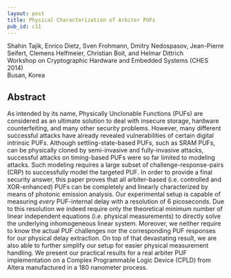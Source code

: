 ```yaml
---
layout: post
title: Physical Characterization of Arbiter PUFs
pub_id: c11
---
```


Shahin Tajik, Enrico Dietz, Sven Frohmann, Dmitry Nedospasov, Jean-Pierre Seifert, Clemens Helfmeier, Christian Boit, and Helmar Dittrich  
Workshop on Cryptographic Hardware and Embedded Systems (CHES 2014)  
Busan, Korea


## Abstract

As intended by its name, Physically Unclonable Functions (PUFs) are considered as an ultimate solution to deal with insecure storage, hardware counterfeiting, and many other security problems.
However, many different successful attacks have already revealed vulnerabilities of certain digital intrinsic PUFs.
Although settling-state-based PUFs, such as SRAM PUFs, can be physically cloned by semi-invasive and fully-invasive attacks, successful attacks on timing-based PUFs were so far limited to modeling attacks.
Such modeling requires a large subset of challenge-response-pairs (CRP) to successfully model the targeted PUF.
In order to provide a final security answer, this paper proves that all arbiter-based (i.e. controlled and XOR-enhanced) PUFs can be completely and linearly characterized by means of photonic emission analysis.
Our experimental setup is capable of measuring *every* PUF-internal delay with a resolution of 6 picoseconds.
Due to this resolution we indeed require only the theoretical minimum number of linear independent equations (i.e. physical measurements) to directly solve the  underlying inhomogeneous linear system.
Moreover, we neither require to know the actual PUF challenges nor the corresponding PUF responses for our physical delay extraction.
On top of that devastating result, we are also able to further simplify our setup for easier physical measurement handling.
We present our practical results for a real arbiter PUF implementation on a Complex Programmable Logic Device (CPLD) from Altera manufactured in a 180 nanometer process.
